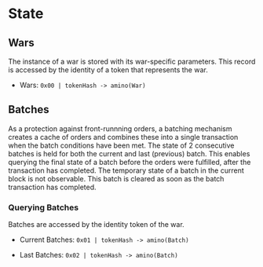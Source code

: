# State

## Wars

The instance of a war is stored with its war-specific parameters. This record is accessed by the identity of a token that represents the war.

- Wars: `0x00 | tokenHash -> amino(War)`

## Batches

As a protection against front-runnning orders, a batching mechanism creates a cache of orders and combines these into a single transaction when the batch conditions have been met.
The state of 2 consecutive batches is held for both the current and last (previous) batch. 
This enables querying the final state of a batch before the orders were fulfilled, after the transaction has completed. 
The temporary state of a batch in the current block is not observable. This batch is cleared as soon as the batch transaction has completed.

### Querying Batches

Batches are accessed by the identity token of the war.

- Current Batches: `0x01 | tokenHash -> amino(Batch) `

- Last Batches: `0x02 | tokenHash -> amino(Batch) `
